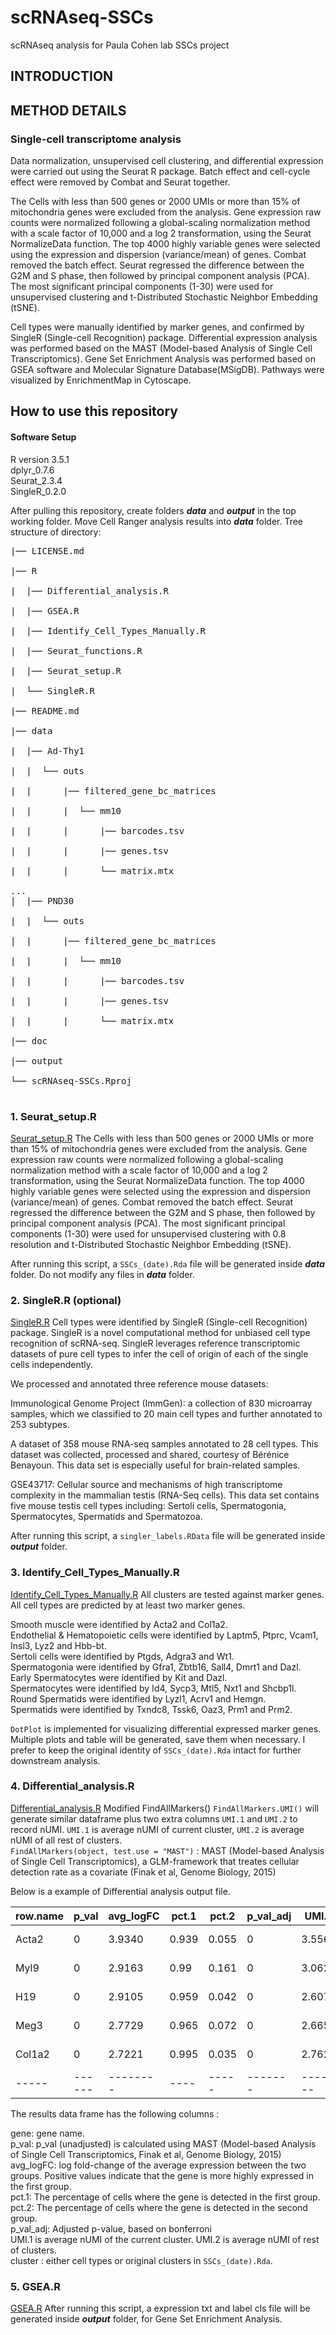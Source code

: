 # scRNAseq-SSCs
scRNAseq analysis for Paula Cohen lab SSCs project

## INTRODUCTION

## METHOD DETAILS

### Single-cell transcriptome analysis 
Data normalization, unsupervised cell clustering, and differential expression were carried out using the Seurat R package. Batch effect and cell-cycle effect were removed by Combat and Seurat together.

The Cells with less than 500 genes or 2000 UMIs or more than 15% of mitochondria genes were excluded from the analysis. Gene expression raw counts were normalized following a global-scaling normalization method with a scale factor of 10,000 and a log 2 transformation, using the Seurat NormalizeData function. The top 4000 highly variable genes were selected using the expression and dispersion (variance/mean) of genes. Combat removed the batch effect. Seurat regressed the difference between the G2M and S phase, then followed by principal component analysis (PCA). The most significant principal components (1-30) were used for unsupervised clustering and t-Distributed Stochastic Neighbor Embedding (tSNE). 

Cell types were manually identified by marker genes, and confirmed by SingleR (Single-cell Recognition) package. Differential expression analysis was performed based on the MAST (Model-based Analysis of Single Cell Transcriptomics). Gene Set Enrichment Analysis was performed based on GSEA software and Molecular Signature Database(MSigDB). Pathways were visualized by EnrichmentMap in Cytoscape.

## How to use this repository

#### Software Setup
R version 3.5.1<br />
dplyr_0.7.6 <br />
Seurat_2.3.4 <br />
SingleR_0.2.0 <br />

After pulling this repository, create folders **_data_** and **_output_** in the top working folder.
Move Cell Ranger analysis results into **_data_** folder.
Tree structure of directory:
<pre>
|── LICENSE.md<br>
|── R<br>
|  |── Differential_analysis.R<br>
|  |── GSEA.R<br>
|  |── Identify_Cell_Types_Manually.R<br>
|  |── Seurat_functions.R<br>
|  |── Seurat_setup.R<br>
|  └── SingleR.R<br>
|── README.md<br>
|── data<br>
|  |── Ad-Thy1<br>
|  |  └── outs<br>
|  |      |── filtered_gene_bc_matrices<br>
|  |      |  └── mm10<br>
|  |      |      |── barcodes.tsv<br>
|  |      |      |── genes.tsv<br>
|  |      |      └── matrix.mtx<br>
...
|  |── PND30<br>
|  |  └── outs<br>
|  |      |── filtered_gene_bc_matrices<br>
|  |      |  └── mm10<br>
|  |      |      |── barcodes.tsv<br>
|  |      |      |── genes.tsv<br>
|  |      |      └── matrix.mtx<br>
|── doc<br>
|── output<br>
└── scRNAseq-SSCs.Rproj<br>
</pre>
</li>

### 1. Seurat_setup.R
<a href="https://github.com/nyuhuyang/scRNAseq-SSCs/blob/master/R/Seurat_setup.R">Seurat_setup.R</a></li>
The Cells with less than 500 genes or 2000 UMIs or more than 15% of mitochondria genes were excluded from the analysis. Gene expression raw counts were normalized following a global-scaling normalization method with a scale factor of 10,000 and a log 2 transformation, using the Seurat NormalizeData function. The top 4000 highly variable genes were selected using the expression and dispersion (variance/mean) of genes. Combat removed the batch effect. Seurat regressed the difference between the G2M and S phase, then followed by principal component analysis (PCA). The most significant principal components (1-30) were used for unsupervised clustering with 0.8 resolution and t-Distributed Stochastic Neighbor Embedding (tSNE). 

 After running this script, a `SSCs_(date).Rda` file will be generated inside **_data_** folder.
 Do not modify any files in **_data_** folder.
 
### 2. SingleR.R (optional)
<a href="https://github.com/nyuhuyang/scRNAseq-SSCs/blob/master/R/SingleR.R">SingleR.R</a></li>
Cell types were identified by SingleR (Single-cell Recognition) package. SingleR is a novel computational method for unbiased cell type recognition of scRNA-seq. SingleR leverages reference transcriptomic datasets of pure cell types to infer the cell of origin of each of the single cells independently.

We processed and annotated three reference mouse datasets:

Immunological Genome Project (ImmGen): a collection of 830 microarray samples, which we classified to 20 main cell types and further annotated to 253 subtypes.

A dataset of 358 mouse RNA-seq samples annotated to 28 cell types. This dataset was collected, processed and shared, courtesy of Bérénice Benayoun. This data set is especially useful for brain-related samples.

GSE43717: Cellular source and mechanisms of high transcriptome complexity in the mammalian testis (RNA-Seq cells). This data set contains five mouse testis cell types including: Sertoli cells, Spermatogonia, Spermatocytes, Spermatids and Spermatozoa.

After running this script, a `singler_labels.RData` file will be generated inside **_output_** folder.

### 3. Identify_Cell_Types_Manually.R
<a href="https://github.com/nyuhuyang/scRNAseq-SSCs/blob/master/R/Identify_Cell_Types_Manually.R">Identify_Cell_Types_Manually.R</a></li>
All clusters are tested against marker genes.
All cell types are predicted by at least two marker genes.

Smooth muscle were identified by Acta2 and Col1a2.<br />
Endothelial & Hematopoietic cells were identified by Laptm5, Ptprc, Vcam1, Insl3, Lyz2 and Hbb-bt.<br />
Sertoli cells were identified by Ptgds, Adgra3 and Wt1.<br />
Spermatogonia were identified by Gfra1, Zbtb16, Sall4, Dmrt1 and Dazl.<br />
Early Spermatocytes were identified by Kit and Dazl.<br />
Spermatocytes were identified by Id4, Sycp3, Mtl5, Nxt1 and Shcbp1l.<br />
Round Spermatids were identified by Lyzl1, Acrv1 and Hemgn.<br />
Spermatids were identified by Txndc8, Tssk6, Oaz3, Prm1 and Prm2.<br />

`DotPlot` is implemented for visualizing differential expressed marker genes.
Multiple plots and table will be generated, save them when necessary. I prefer to keep the original identity of `SSCs_(date).Rda` intact for further downstream analysis.

### 4. Differential_analysis.R
<a href="https://github.com/nyuhuyang/scRNAseq-SSCs/blob/master/R/Differential_analysis.R">Differential_analysis.R</a></li>
Modified FindAllMarkers() `FindAllMarkers.UMI()` will generate similar dataframe plus two extra columns `UMI.1` and `UMI.2` to record nUMI. `UMI.1` is average nUMI of current cluster, `UMI.2` is average nUMI of all rest of clusters.<br />
`FindAllMarkers(object, test.use = "MAST")` : MAST (Model-based Analysis of Single Cell Transcriptomics), a GLM-framework that treates cellular detection rate as a covariate (Finak et al, Genome Biology, 2015)<br />

Below is a example of Differential analysis output file.

| row.name |   p_val | avg_logFC |  pct.1 |  pct.2 | p_val_adj |  UMI.1 |  UMI.2 |  cluster | gene
| -----    | ------  | -------- | ----  | ----- | ------- | ------- | ------| --- | --- |
| Acta2	| 0 | 3.9340 | 0.939 | 0.055 | 0 | 3.5565 | 0.0339 | Smooth muscle
| Myl9	| 0 | 2.9163 | 0.99 | 0.161 | 0 | 3.0622 | 0.1834 | Smooth muscle
| H19	| 0 | 2.9105 | 0.959 | 0.042 | 0 | 2.6070 | 0.0365 | Smooth muscle
| Meg3	| 0 | 2.7729 | 0.965 | 0.072 | 0 | 2.6652 | 0.0931 | Smooth muscle
| Col1a2 | 0 | 2.7221 | 0.995 | 0.035 | 0 | 2.7625 | 0.0496 | Smooth muscle
| -----    | ------  | -------- | ----  | ----- | ------- | ------- | ------| --- | --- |

The results data frame has the following columns :

gene: gene name.<br />
p_val: p_val (unadjusted) is calculated using MAST (Model-based Analysis of Single Cell Transcriptomics, Finak et al, Genome Biology, 2015) <br />
avg_logFC: log fold-change of the average expression between the two groups. Positive values indicate that the gene is more highly expressed in the first group.<br />
pct.1: The percentage of cells where the gene is detected in the first group.<br />
pct.2: The percentage of cells where the gene is detected in the second group.<br />
p_val_adj: Adjusted p-value, based on bonferroni<br />
UMI.1 is average nUMI of the current cluster.
UMI.2 is average nUMI of rest of clusters.<br />
cluster : either cell types or original clusters in `SSCs_(date).Rda`.

### 5. GSEA.R
<a href="https://github.com/nyuhuyang/scRNAseq-SSCs/blob/master/R/GSEA.R">GSEA.R</a></li>
After running this script, a expression txt and label cls file will be generated inside **_output_** folder, for Gene Set Enrichment Analysis.